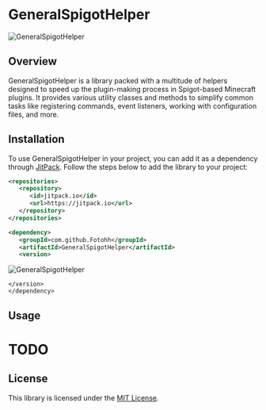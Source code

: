 # GeneralSpigotHelper

![GeneralSpigotHelper](https://jitpack.io/v/Fotohh/GeneralSpigotHelper.svg)

## Overview

GeneralSpigotHelper is a library packed with a multitude of helpers designed to speed up the plugin-making process in Spigot-based Minecraft plugins. It provides various utility classes and methods to simplify common tasks like registering commands, event listeners, working with configuration files, and more.

## Installation

To use GeneralSpigotHelper in your project, you can add it as a dependency through [JitPack](https://jitpack.io/#Fotohh/GeneralSpigotHelper/1.0.1). Follow the steps below to add the library to your project:

```xml
<repositories>
   <repository>
      <id>jitpack.io</id>
      <url>https://jitpack.io</url>
   </repository>
</repositories>
```
```xml
<dependency>
   <groupId>com.github.Fotohh</groupId>
   <artifactId>GeneralSpigotHelper</artifactId>
   <version>
```
![GeneralSpigotHelper](https://jitpack.io/v/Fotohh/GeneralSpigotHelper.svg)
```
</version>
</dependency>
```

## Usage

# TODO

## License

This library is licensed under the [MIT License](LICENSE).
